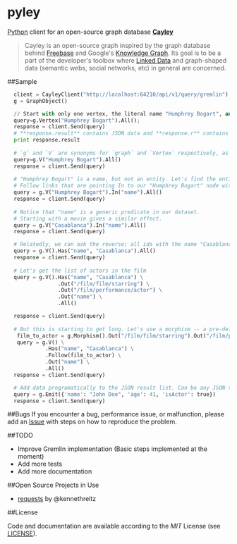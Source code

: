 pyley
=====

[Python](https://www.python.org/) client for an open-source graph database [**Cayley**](https://github.com/google/cayley)

> Cayley is an open-source graph inspired by the graph database behind [Freebase](http://freebase.com/) and Google's [Knowledge Graph](http://www.google.com/insidesearch/features/search/knowledge.html). Its goal is to be a part of the developer's toolbox where [Linked Data](http://linkeddata.org/) and graph-shaped data (semantic webs, social networks, etc) in general are concerned.

##Sample

```python
  client = CayleyClient("http://localhost:64210/api/v1/query/gremlin")
  g = GraphObject()

  // Start with only one vertex, the literal name "Humphrey Bogart", and retrieve all of them.
  query=g.Vertex("Humphrey Bogart").All();
  response = client.Send(query)
  # **response.result** contains JSON data and **response.r** contains raw response
  print response.result 
  
  # `g` and `V` are synonyms for `graph` and `Vertex` respectively, as they are quite common.
  query=g.V("Humphrey Bogart").All()
  response = client.Send(query)
  
  # "Humphrey Bogart" is a name, but not an entity. Let's find the entities with this name in our dataset.
  # Follow links that are pointing In to our "Humphrey Bogart" node with the predicate "name".
  query = g.V("Humphrey Bogart").In("name").All()
  response = client.Send(query)
  
  # Notice that "name" is a generic predicate in our dataset. 
  # Starting with a movie gives a similar effect.
  query = g.V("Casablanca").In("name").All()
  response = client.Send(query)

  # Relatedly, we can ask the reverse; all ids with the name "Casablanca"
  query = g.V().Has("name", "Casablanca").All()
  response = client.Send(query)
  
  # Let's get the list of actors in the film
  query = g.V().Has("name", "Casablanca") \
                .Out("/film/film/starring") \
                .Out("/film/performance/actor") \
                .Out("name") \
                .All()

  response = client.Send(query)
  
  # But this is starting to get long. Let's use a morphism -- a pre-defined path stored in a variable -- as our linkage
   film_to_actor = g.Morphism().Out("/film/film/starring").Out("/film/performance/actor")
   query = g.V() \
            .Has("name", "Casablanca") \
            .Follow(film_to_actor) \
            .Out("name") \
            .All()
  response = client.Send(query)

  # Add data programatically to the JSON result list. Can be any JSON type.
  query = g.Emit({'name': "John Doe", 'age': 41, 'isActor': true})
  response = client.Send(query)
```

##Bugs
If you encounter a bug, performance issue, or malfunction, please add an [Issue](https://github.com/ziyasal/pyley/issues) with steps on how to reproduce the problem.

##TODO
- Improve Gremlin implementation (Basic steps implemented at the moment)
- Add more tests
- Add more documentation

##Open Source  Projects in Use
- [requests](https://github.com/kennethreitz/requests) by @kennethreitz

##License

Code and documentation are available according to the *MIT* License (see [LICENSE](https://github.com/ziyasal/pyley/blob/master/LICENSE)).
